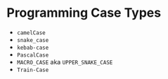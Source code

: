 # Programming Case Types

* `camelCase`
* `snake_case`
* `kebab-case`
* `PascalCase`
* `MACRO_CASE` aka `UPPER_SNAKE_CASE`
* `Train-Case`
